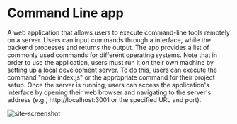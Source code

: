 # Command Line app
A web application that allows users to execute command-line tools remotely on a server. Users can input commands through a interface, while the backend processes and returns the output. The app provides a list of commonly used commands for different operating systems. Note that in order to use the application, users must run it on their own machine by setting up a local development server. To do this, users can execute the command "node index.js" or the appropriate command for their project setup. Once the server is running, users can access the application's interface by opening their web browser and navigating to the server's address (e.g., http://localhost:3001 or the specified URL and port).



![site-screenshot](https://user-images.githubusercontent.com/125409200/236353529-bab1be64-7a86-4a42-9ee6-db044b3d03b9.png)
